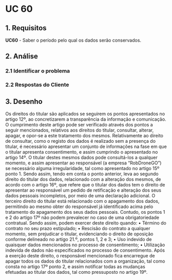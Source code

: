 # UC 60

## 1. Requisitos

**UC60** - Saber o período pelo qual os dados serão conservados.

## 2. Análise

### 2.1 Identificar o problema

### 2.2 Respostas do Cliente

## 3. Desenho

Os direitos do titular são aplicados se seguirem os pontos apresentados no artigo 12º, ao concretizarem a transparência da informação e comunicação. O cumprimento deste artigo pode ser verificado através dos pontos a seguir mencionados, relativos aos direitos do titular, consultar, alterar, apagar, e opor-se a este tratamento dos mesmos. Relativamente ao direito de consultar, como o registo dos dados é realizado sem a presença do titular, é necessário apresentar um conjunto de informações na fase em que o titular apresenta consentimento, e assim cumprindo o apresentado no artigo 14º. O titular destes mesmos dados pode consultá-los a qualquer momento, e assim apresentar ao responsável (a empresa “RobDroneGO”) se necessário alguma irregularidade, tal como apresentado no artigo 15º ponto 1. Sendo assim, tendo em conta o ponto anterior, leva ao segundo direito do titular dos dados, relacionado com a alteração dos mesmos, de acordo com o artigo 16º, que refere que o titular dos dados tem o direito de apresentar ao responsável um pedido de retificação e alteração dos seus dados pessoais incompletos, por meio de uma declaração adicional. O terceiro direito do titular está relacionado com o apagamento dos dados, permitindo ao mesmo obter do responsável já identificado acima pelo tratamento do apagamento dos seus dados pessoais. Contudo, os pontos 1 e 2 do artigo 17º não podem prevalecer no caso de uma obrigatoriedade contratual. Sendo assim, podem exercer deste direito quando: • Término do contrato no seu prazo estipulado; • Rescisão do contrato a qualquer momento, sem prejudicar o titular, evidenciando o direito de oposição conforme delineado no artigo 21.º, pontos 1, 2 e 3; • Uso indevido de quaisquer dados mencionados no processo de consentimento; • Utilização indevida de dados não especificados no processo de consentimento. Após a exerção deste direito, o responsável mencionado fica encarregue de apagar todos os dados do titular relacionados com a organização, tal como consta no artigo 17º ponto 2, e assim notificar todas as mudanças efetuadas ao titular dos dados, tal como pressuposto no artigo 19º.
